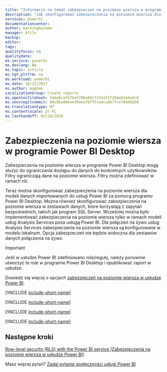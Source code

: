 ```yaml
---
title: "Informacje na temat zabezpieczeń na poziomie wiersza w programie Power BI Desktop"
description: "Jak skonfigurować zabezpieczenia na poziomie wiersza dla zaimportowanych zestawów danych oraz zapytanie bezpośrednie w programie Power BI Desktop."
services: powerbi
documentationcenter: 
author: markingmyname
manager: kfile
backup: 
editor: 
tags: 
qualityfocus: no
qualitydate: 
ms.service: powerbi
ms.devlang: NA
ms.topic: article
ms.tgt_pltfrm: na
ms.workload: powerbi
ms.date: 10/12/2017
ms.author: maghan
LocalizationGroup: Create reports
ms.openlocfilehash: febe8cafb7be578be0dcf23a151f28deb544a4c8
ms.sourcegitcommit: 88c8ba8dee4384ea7bff5cedcad67fce784d92b0
ms.translationtype: HT
ms.contentlocale: pl-PL
ms.lasthandoff: 02/24/2018
---
```

# <a name="row-level-security-rls-with-power-bi-desktop"></a>Zabezpieczenia na poziomie wiersza w programie Power BI Desktop
Zabezpieczenia na poziomie wiersza w programie Power BI Desktop mogą służyć do ograniczania dostępu do danych do konkretnych użytkowników. Filtry ograniczają dane na poziomie wiersza. Filtry można zdefiniować w ramach ról.

Teraz można skonfigurować zabezpieczenia na poziomie wiersza dla modeli danych importowanych do usługi Power BI za pomocą programu Power BI Desktop. Można również skonfigurować zabezpieczenia na poziomie wiersza w zestawach danych, które korzystają z zapytań bezpośrednich, takich jak program SQL Server. Wcześniej można było implementować zabezpieczenia na poziomie wiersza tylko w ramach modeli usług Analysis Services poza usługą Power BI. Dla połączeń na żywo usług Analysis Services zabezpieczenia na poziomie wiersza są konfigurowane w modelu lokalnym. Opcja zabezpieczeń nie będzie widoczna dla zestawów danych połączenia na żywo.

> [!IMPORTANT]
> Jeśli w usłudze Power BI zdefiniowano role/reguły, należy ponownie utworzyć te role w programie Power BI Desktop i opublikować raport w usłudze.
> 
> 

Dowiedz się więcej o opcjach [zabezpieczeń na poziomie wiersza w usłudze Power BI](service-admin-rls.md).

[!INCLUDE [include-short-name](./includes/rls-desktop-define-roles.md)]

[!INCLUDE [include-short-name](./includes/rls-desktop-view-as-roles.md)]

[!INCLUDE [include-short-name](./includes/rls-limitations.md)]

[!INCLUDE [include-short-name](./includes/rls-faq.md)]

## <a name="next-steps"></a>Następne kroki
[Row-level security (RLS) with the Power BI service (Zabezpieczenia na poziomie wiersza w usłudze Power BI)](service-admin-rls.md)  

Masz więcej pytań? [Zadaj pytanie społeczności usługi Power BI](http://community.powerbi.com/)

